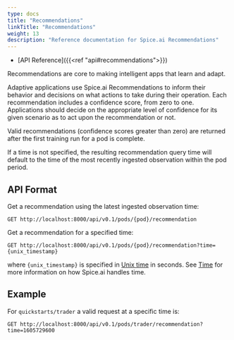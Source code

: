 ```yaml
---
type: docs
title: "Recommendations"
linkTitle: "Recommendations"
weight: 13
description: "Reference documentation for Spice.ai Recommendations"
---
```


- [API Reference]({{<ref "api#recommendations">}})

Recommendations are core to making intelligent apps that learn and adapt.

Adaptive applications use Spice.ai Recommendations to inform their behavior and decisions on what actions to take during their operation. Each recommendation includes a confidence score, from zero to one. Applications should decide on the appropriate level of confidence for its given scenario as to act upon the recommendation or not.

Valid recommendations (confidence scores greater than zero) are returned after the first training run for a pod is complete.

If a time is not specified, the resulting recommendation query time will default to the time of the most recently ingested observation within the pod period.

## API Format

Get a recommendation using the latest ingested observation time:

`GET http://localhost:8000/api/v0.1/pods/{pod}/recommendation`

Get a recommendation for a specified time:

`GET http://localhost:8000/api/v0.1/pods/{pod}/recommendation?time={unix_timestamp}`

where `{unix_timestamp}` is specified in [Unix time](https://en.wikipedia.org/wiki/Unix_time) in seconds. See [Time]({{/concepts/#time}}) for more information on how Spice.ai handles time.

## Example

For `quickstarts/trader` a valid request at a specific time is:

`GET http://localhost:8000/api/v0.1/pods/trader/recommendation?time=1605729600`
